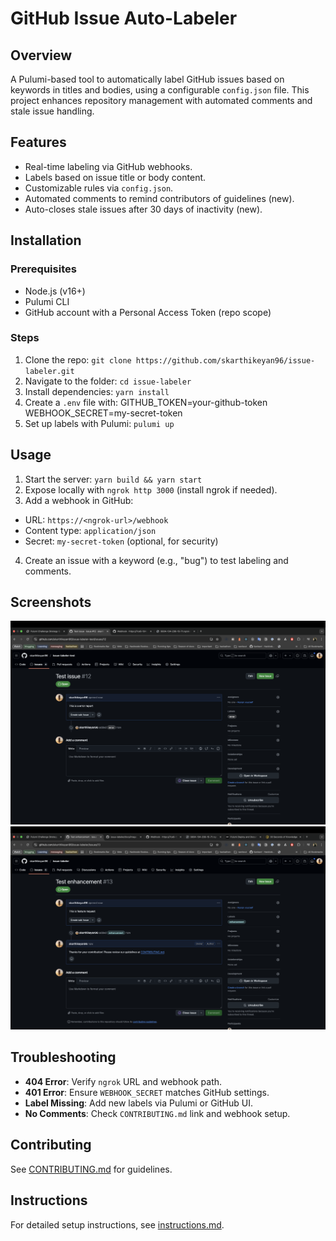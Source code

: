 # GitHub Issue Auto-Labeler

## Overview

A Pulumi-based tool to automatically label GitHub issues based on keywords in titles and bodies, using a configurable `config.json` file. This project enhances repository management with automated comments and stale issue handling.

## Features

- Real-time labeling via GitHub webhooks.
- Labels based on issue title or body content.
- Customizable rules via `config.json`.
- Automated comments to remind contributors of guidelines (new).
- Auto-closes stale issues after 30 days of inactivity (new).

## Installation

### Prerequisites

- Node.js (v16+)
- Pulumi CLI
- GitHub account with a Personal Access Token (repo scope)

### Steps

1. Clone the repo: `git clone https://github.com/skarthikeyan96/issue-labeler.git`
2. Navigate to the folder: `cd issue-labeler`
3. Install dependencies: `yarn install`
4. Create a `.env` file with:
   GITHUB_TOKEN=your-github-token
   WEBHOOK_SECRET=my-secret-token
5. Set up labels with Pulumi: `pulumi up`

## Usage

1. Start the server: `yarn build && yarn start`
2. Expose locally with `ngrok http 3000` (install ngrok if needed).
3. Add a webhook in GitHub:

- URL: `https://<ngrok-url>/webhook`
- Content type: `application/json`
- Secret: `my-secret-token` (optional, for security)

4. Create an issue with a keyword (e.g., "bug") to test labeling and comments.

## Screenshots

![Labeled Issue #12](https://github.com/skarthikeyan96/issue-labeler/blob/main/docs/image.png)
![With comments](image.png)

## Troubleshooting

- **404 Error**: Verify `ngrok` URL and webhook path.
- **401 Error**: Ensure `WEBHOOK_SECRET` matches GitHub settings.
- **Label Missing**: Add new labels via Pulumi or GitHub UI.
- **No Comments**: Check `CONTRIBUTING.md` link and webhook setup.

## Contributing

See [CONTRIBUTING.md](CONTRIBUTING.md) for guidelines.

## Instructions

For detailed setup instructions, see [instructions.md](instructions.md).
